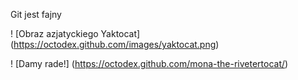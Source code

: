 Git jest fajny

! [Obraz azjatyckiego Yaktocat] (https://octodex.github.com/images/yaktocat.png)

! [Damy rade!] (https://octodex.github.com/mona-the-rivetertocat/)
